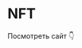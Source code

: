 # NFT
Посмотреть сайт 👇
<img href="https://images.unsplash.com/photo-1681844931547-54cb3b439453?ixlib=rb-4.0.3&ixid=MnwxMjA3fDB8MHxlZGl0b3JpYWwtZmVlZHw2fHx8ZW58MHx8fHw%3D&auto=format&fit=crop&w=500&q=60"/>
